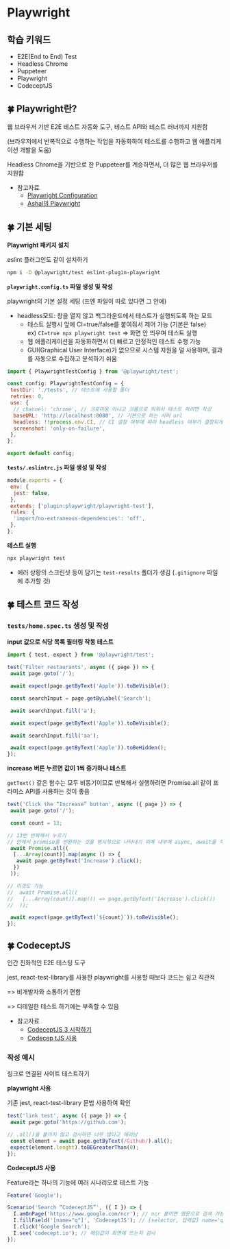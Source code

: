 # Playwright

## 학습 키워드

- E2E(End to End) Test
- Headless Chrome
- Puppeteer
- Playwright
- CodeceptJS

## 🍀 Playwright란?

웹 브라우저 기반 E2E 테스트 자동화 도구, 테스트 API와 테스트 러너까지 지원함

(브라우저에서 반복적으로 수행하는 작업을 자동화하여 테스트를 수행하고 웹 애플리케이션 개발을 도움)

Headless Chrome을 기반으로 한 Puppeteer를 계승하면서, 더 많은 웹 브라우저를 지원함

- 참고자료
  - [Playwright Configuration](https://playwright.dev/docs/test-configuration)
  - [Ashal의 Playwright](https://github.com/ahastudio/til/blob/main/test/playwright.md)

## 🍀 기본 세팅

**Playwright 패키지 설치**

eslint 플러그인도 같이 설치하기

```bash
npm i -D @playwright/test eslint-plugin-playwright
```

**`playwright.config.ts` 파일 생성 및 작성**

playwright의 기본 설정 세팅 (프엔 파일이 따로 있다면 그 안에)

- headless모드: 창을 열지 않고 백그라운드에서 테스트가 실행되도록 하는 모드
  - 테스트 실행시 앞에 CI=true/false를 붙여줘서 제어 가능 (기본은 false)  
    ex) `CI=true npx playwright test` => 화면 안 띄우며 테스트 실행
  - 웹 애플리케이션을 자동화하면서 더 빠르고 안정적인 테스트 수행 가능
  - GUI(Graphical User Interface)가 없으므로 시스템 자원을 덜 사용하며, 결과를 자동으로 수집하고 분석하기 쉬움

```jsx
import { PlaywrightTestConfig } from '@playwright/test';

const config: PlaywrightTestConfig = {
 testDir: './tests', // 테스트에 사용할 폴더
 retries: 0,
 use: {
  // channel: 'chrome', // 크로미움 아니고 크롬으로 띄워서 테스트 하려면 작성
  baseURL: 'http://localhost:8080', // 기본으로 하는 서버 url
  headless: !!process.env.CI, // CI 설정 여부에 따라 headless 여부가 결정되게 설정
  screenshot: 'only-on-failure',
 },
};

export default config;
```

**`tests/.eslintrc.js` 파일 생성 및 작성**

```jsx
module.exports = {
 env: {
  jest: false,
 },
 extends: ['plugin:playwright/playwright-test'],
 rules: {
  'import/no-extraneous-dependencies': 'off',
 },
};
```

**테스트 실행**

```bash
npx playwright test
```

- 에러 상황의 스크린샷 등이 담기는 `test-results` 폴더가 생김 (`.gitignore` 파일에 추가할 것)

## 🍀 테스트 코드 작성

### `tests/home.spec.ts` 생성 및 작성

**input 값으로 식당 목록 필터링 작동 테스트**

```jsx
import { test, expect } from '@playwright/test';

test('Filter restaurants', async ({ page }) => {
 await page.goto('/');

 await expect(page.getByText('Apple')).toBeVisible();

 const searchInput = page.getByLabel('Search');

 await searchInput.fill('a');

 await expect(page.getByText('Apple')).toBeVisible();

 await searchInput.fill('aa');

 await expect(page.getByText('Apple')).toBeHidden();
});
```

**increase 버튼 누르면 값이 1씩 증가하나 테스트**

`getText()` 같은 함수는 모두 비동기이므로 반복해서 실행하려면 Promise.all 같이 프라미스 API를 사용하는 것이 좋음

```jsx
test('Click the “Increase” button', async ({ page }) => {
 await page.goto('/');

 const count = 13;

// 13번 반복해서 누르기
// 안에서 promise를 반환하는 것을 명시적으로 나타내기 위해 내부에 async, await을 작성함
 await Promise.all((
  [...Array(count)].map(async () => {
   await page.getByText('Increase').click();
  })
 ));

// 이것도 가능
//  await Promise.all((
//   [...Array(count)].map(() => page.getByText('Increase').click())
//  ));

 await expect(page.getByText(`${count}`)).toBeVisible();
});
```

## 🍀 CodeceptJS

인간 친화적인 E2E 테스팅 도구

jest, react-test-library를 사용한 playwright를 사용할 때보다 코드는 쉽고 직관적

=> 비개발자와 소통하기 편함

=> 디테일한 테스트 하기에는 부족할 수 있음

- 참고자료
  - [CodeceptJS 3 시작하기](https://github.com/ahastudio/til/blob/main/test/20201207-codeceptjs.md)
  - [Codecep tJS 사용](https://github.com/ahastudio/CodingLife/tree/main/20211012/react#codeceptjs-사용)

### 작성 예시

링크로 연결된 사이트 테스트하기

**playwright 사용**

기존 jest, react-test-library 문법 사용하여 확인

```jsx
test('link test', async ({ page }) => {
 await page.goto('https://github.com');

// .all()을 붙이지 않고 검사하면 너무 많다고 에러남
 const element = await page.getByText(/Github/).all();
 expect(element.lenght).toBEGreaterThan(0);
});
```

**CodeceptJS 사용**

Feature라는 하나의 기능에 여러 시나리오로 테스트 가능

```jsx
Feature('Google');

Scenario('Search “CodeceptJS”', ({ I }) => {
  I.amOnPage('https://www.google.com/ncr'); // ncr 붙이면 영문으로 검색 가능해짐 (아니면 언어에 따라 검색 언어 설정됨)
  I.fillField('[name="q"]', 'CodeceptJS'); // [selector, 입력값] name='q'인 요소 찾아서 CodeceptJS 입력
  I.click('Google Search');
  I.see('codecept.io'); // 해당값이 화면에 뜨는지 검사
});
```
